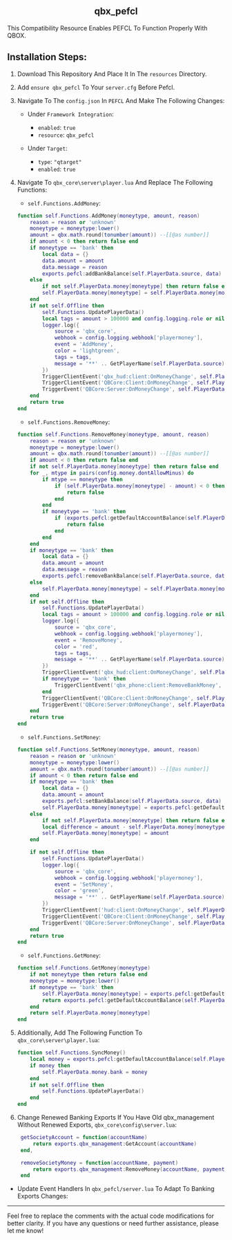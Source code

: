 <h2 align="center">qbx_pefcl</h2>
This Compatibility Resource Enables PEFCL To Function Properly With QBOX.

## Installation Steps:

1. Download This Repository And Place It In The `resources` Directory.
2. Add `ensure qbx_pefcl` To Your `server.cfg` Before Pefcl.
3. Navigate To The `config.json` In `PEFCL` And Make The Following Changes:

    - Under `Framework Integration`:
        - `enabled`: `true`
        - `resource`: `qbx_pefcl`

    - Under `Target`:
        - `type`: `"qtarget"`
        - `enabled`: `true`

4. Navigate To `qbx_core\server\player.lua` And Replace The Following Functions:

    - `self.Functions.AddMoney`:

    ```lua
    function self.Functions.AddMoney(moneytype, amount, reason)
        reason = reason or 'unknown'
        moneytype = moneytype:lower()
        amount = qbx.math.round(tonumber(amount)) --[[@as number]]
        if amount < 0 then return false end
        if moneytype == 'bank' then
            local data = {}
            data.amount = amount
            data.message = reason
            exports.pefcl:addBankBalance(self.PlayerData.source, data)
        else
            if not self.PlayerData.money[moneytype] then return false end
            self.PlayerData.money[moneytype] = self.PlayerData.money[moneytype] + amount
        end
        if not self.Offline then
            self.Functions.UpdatePlayerData()
            local tags = amount > 100000 and config.logging.role or nil
            logger.log({
                source = 'qbx_core',
                webhook = config.logging.webhook['playermoney'],
                event = 'AddMoney',
                color = 'lightgreen',
                tags = tags,
                message = '**' .. GetPlayerName(self.PlayerData.source) .. ' (citizenid: ' .. self.PlayerData.citizenid .. ' | id: ' .. self.PlayerData.source .. ')** $' .. amount .. ' (' .. moneytype .. ') added, new ' .. moneytype .. ' balance: ' .. self.PlayerData.money[moneytype] .. ' reason: ' .. reason,
            })
            TriggerClientEvent('qbx_hud:client:OnMoneyChange', self.PlayerData.source, moneytype, amount, false)
            TriggerClientEvent('QBCore:Client:OnMoneyChange', self.PlayerData.source, moneytype, amount, "add", reason)
            TriggerEvent('QBCore:Server:OnMoneyChange', self.PlayerData.source, moneytype, amount, "add", reason)
        end
        return true
    end
    ```

    - `self.Functions.RemoveMoney`:

    ```lua
    function self.Functions.RemoveMoney(moneytype, amount, reason)
        reason = reason or 'unknown'
        moneytype = moneytype:lower()
        amount = qbx.math.round(tonumber(amount)) --[[@as number]]
        if amount < 0 then return false end
        if not self.PlayerData.money[moneytype] then return false end
        for _, mtype in pairs(config.money.dontAllowMinus) do
            if mtype == moneytype then
                if (self.PlayerData.money[moneytype] - amount) < 0 then
                    return false
                end
            end
            if moneytype == 'bank' then
                if (exports.pefcl:getDefaultAccountBalance(self.PlayerData.source).data - amount) < 0 then
                    return false
                end
            end
        end
        if moneytype == 'bank' then
            local data = {}
            data.amount = amount
            data.message = reason
            exports.pefcl:removeBankBalance(self.PlayerData.source, data)
        else
            self.PlayerData.money[moneytype] = self.PlayerData.money[moneytype] - amount
        end
        if not self.Offline then
            self.Functions.UpdatePlayerData()
            local tags = amount > 100000 and config.logging.role or nil
            logger.log({
                source = 'qbx_core',
                webhook = config.logging.webhook['playermoney'],
                event = 'RemoveMoney',
                color = 'red',
                tags = tags,
                message = '**' .. GetPlayerName(self.PlayerData.source) .. ' (citizenid: ' .. self.PlayerData.citizenid .. ' | id: ' .. self.PlayerData.source .. ')** $' .. amount .. ' (' .. moneytype .. ') removed, new ' .. moneytype .. ' balance: ' .. self.PlayerData.money[moneytype] .. ' reason: ' .. reason,
            })
            TriggerClientEvent('qbx_hud:client:OnMoneyChange', self.PlayerData.source, moneytype, amount, true)
            if moneytype == 'bank' then
                TriggerClientEvent('qbx_phone:client:RemoveBankMoney', self.PlayerData.source, amount)
            end
            TriggerClientEvent('QBCore:Client:OnMoneyChange', self.PlayerData.source, moneytype, amount, "remove", reason)
            TriggerEvent('QBCore:Server:OnMoneyChange', self.PlayerData.source, moneytype, amount, "remove", reason)
        end
        return true
    end
    ```

    - `self.Functions.SetMoney`:

    ```lua
    function self.Functions.SetMoney(moneytype, amount, reason)
        reason = reason or 'unknown'
        moneytype = moneytype:lower()
        amount = qbx.math.round(tonumber(amount)) --[[@as number]]
        if amount < 0 then return false end
        if moneytype == 'bank' then
            local data = {}
            data.amount = amount
            exports.pefcl:setBankBalance(self.PlayerData.source, data)
            self.PlayerData.money[moneytype] = exports.pefcl:getDefaultAccountBalance(self.PlayerData.source).data or 0
        else
            if not self.PlayerData.money[moneytype] then return false end
            local difference = amount - self.PlayerData.money[moneytype]
            self.PlayerData.money[moneytype] = amount
        end

        if not self.Offline then
            self.Functions.UpdatePlayerData()
            logger.log({
                source = 'qbx_core',
                webhook = config.logging.webhook['playermoney'],
                event = 'SetMoney',
                color = 'green',
                message = '**' .. GetPlayerName(self.PlayerData.source) .. ' (citizenid: ' .. self.PlayerData.citizenid .. ' | id: ' .. self.PlayerData.source .. ')** $' .. amount .. ' (' .. moneytype .. ') set, new ' .. moneytype .. ' balance: ' .. self.PlayerData.money[moneytype] .. ' reason: ' .. reason,
            })
            TriggerClientEvent('hud:client:OnMoneyChange', self.PlayerData.source, moneytype, math.abs(difference), difference < 0)
            TriggerClientEvent('QBCore:Client:OnMoneyChange', self.PlayerData.source, moneytype, amount, "set", reason)
            TriggerEvent('QBCore:Server:OnMoneyChange', self.PlayerData.source, moneytype, amount, "set", reason)
        end
        return true
    end
    ```

    - `self.Functions.GetMoney`:

    ```lua
    function self.Functions.GetMoney(moneytype)
        if not moneytype then return false end
        moneytype = moneytype:lower()
        if moneytype == 'bank' then
            self.PlayerData.money[moneytype] = exports.pefcl:getDefaultAccountBalance(self.PlayerData.source).data or 0
            return exports.pefcl:getDefaultAccountBalance(self.PlayerData.source).data
        end
        return self.PlayerData.money[moneytype]
    end
    ```

5. Additionally, Add The Following Function To `qbx_core\server\player.lua`:

    ```lua
    function self.Functions.SyncMoney() 
        local money = exports.pefcl:getDefaultAccountBalance(self.PlayerData.source).data
        if money then
            self.PlayerData.money.bank = money
        end
        if not self.Offline then
            self.Functions.UpdatePlayerData()
        end
    end
    ```
6. Change Renewed Banking Exports If You Have Old qbx_management Without Renewed Exports, `qbx_core\config\server.lua`:
   ```lua
    getSocietyAccount = function(accountName)
        return exports.qbx_management:GetAccount(accountName)
    end,

    removeSocietyMoney = function(accountName, payment)
        return exports.qbx_management:RemoveMoney(accountName, payment)
    end
   ```
- Update Event Handlers In `qbx_pefcl/server.lua` To Adapt To Banking Exports Changes:
- - - - - - - - - - - -
Feel free to replace the comments with the actual code modifications for better clarity. If you have any questions or need further assistance, please let me know!
